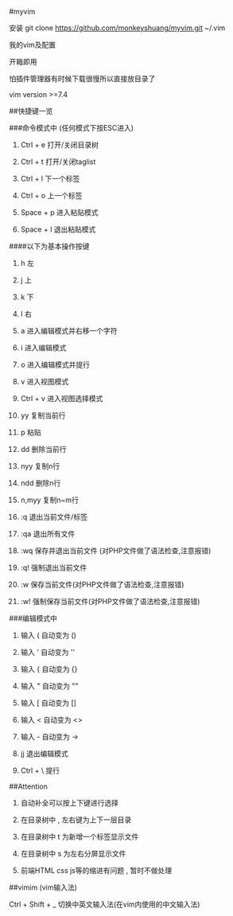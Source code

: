 #myvim

安装 git clone https://github.com/monkeyshuang/myvim.git ~/.vim

我的vim及配置

开箱即用

怕插件管理器有时候下载很慢所以直接放目录了

vim version >=7.4

##快捷键一览

###命令模式中 (任何模式下按ESC进入)

1. Ctrl + e 打开/关闭目录树

2. Ctrl + t 打开/关闭taglist

3. Ctrl + l 下一个标签

4. Ctrl + o 上一个标签

5. Space + p 进入粘贴模式

6. Space + l 退出粘贴模式

####以下为基本操作按键

1. h 左

2. j 上

3. k 下

4. l 右

5. a 进入编辑模式并右移一个字符

6. i 进入编辑模式

7. o 进入编辑模式并提行

8. v 进入视图模式

9. Ctrl + v 进入视图选择模式

10. yy 复制当前行

11. p 粘贴

12. dd 删除当前行

13. nyy 复制n行

14. ndd 删除n行

15. n,myy 复制n~m行

16. :q 退出当前文件/标签

17. :qa 退出所有文件

18. :wq 保存并退出当前文件 (对PHP文件做了语法检查,注意报错)

19. :q! 强制退出当前文件

20. :w 保存当前文件(对PHP文件做了语法检查,注意报错)

21. :w! 强制保存当前文件(对PHP文件做了语法检查,注意报错)

###编辑模式中

1. 输入 ( 自动变为 ()

2. 输入 ' 自动变为 ''

3. 输入 { 自动变为 {}

4. 输入 " 自动变为 ""

5. 输入 [ 自动变为 []

6. 输入 < 自动变为 <>

7. 输入 - 自动变为 ->

8. jj 退出编辑模式

9. Ctrl + \ 提行

##Attention

1. 自动补全可以按上下键进行选择

2. 在目录树中 , 左右键为上下一层目录

3. 在目录树中 t 为新增一个标签显示文件

4. 在目录树中 s 为左右分屏显示文件

5. 前端HTML css js等的缩进有问题 , 暂时不做处理

##vimim (vim输入法)

Ctrl + Shift + _ 切换中英文输入法(在vim内使用的中文输入法)
